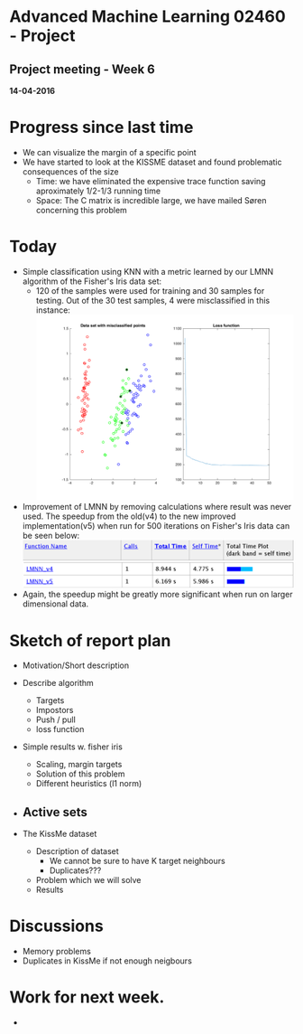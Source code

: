 # Advanced Machine Learning 02460 - Project
## Project meeting - Week 6
**14-04-2016**


# Progress since last time
-  We can visualize the margin of a specific point
-  We have started to look at the KISSME dataset and found problematic consequences of the size
    - Time: we have eliminated the expensive trace function saving aproximately 1/2-1/3 running time
    - Space: The C matrix is incredible large, we have mailed Søren concerning this problem 


# Today
- Simple classification using KNN with a metric learned by our LMNN algorithm of the Fisher's Iris data set: 
  - 120 of the samples were used for training and 30 samples for testing. Out of the 30 test samples, 4 were misclassified in this instance:
  ![classification]
- Improvement of LMNN by removing calculations where result was never used. The speedup from the old(v4) to the new improved implementation(v5) when run for 500 iterations on Fisher's Iris data can be seen below:
  ![Profiling]
  ![Comparison]
- Again, the speedup might be greatly more significant when run on larger dimensional data. 

# Sketch of report plan
- Motivation/Short description
- Describe algorithm
   - Targets
   - Impostors
   - Push / pull
   - loss function
- Simple results w. fisher iris
   - Scaling, margin targets
   - Solution of this problem
   - Different heuristics (l1 norm)

- Active sets
   - 

- The KissMe dataset
  - Description of dataset
      - We cannot be sure to have K target neighbours
      - Duplicates???
  - Problem which we will solve
  - Results


# Discussions
- Memory problems
- Duplicates in KissMe if not enough neigbours


# Work for next week. 
- 


[classification]: /images/LMNN_classification_fisher_w6.png
[Profiling]: /images/profiling_header.png
[Comparison]: /images/profiling_v4_v5.png
